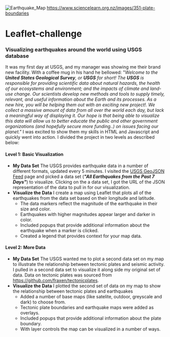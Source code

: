 ![Earthquake_Map](https://static.sciencelearn.org.nz/images/images/000/000/351/full/EQS_IPP_ITV_Plate_boundaries_USGS.jpg?1522293997)
https://www.sciencelearn.org.nz/images/351-plate-boundaries
# Leaflet-challenge
### Visualizing earthquakes around the world using USGS database
It was my first day at USGS, and my manager was showing me their brand new facility. With a coffee mug in his hand he bellowed: "_Welcome to the **United States Geological Survey**, or **USGS** for short! The **USGS** is responsible for providing scientific data about natural hazards, the health of our ecosystems and environment; and the impacts of climate and land-use change. Our scientists develop new methods and tools to supply timely, relevant, and useful information about the Earth and its processes. As a new hire, you will be helping them out with an exciting new project!. We collect a massive amount of data from all over the world each day, but lack a meaningful way of displaying it. Our hope is that being able to visualize this data will allow us to better educate the public and other government organizations (and hopefully secure more funding..) on issues facing our planet."_ I was excited to show them my skills in HTML and Javascript and quickly went into action. I divided the project in two levels as described below:
#### Level 1: Basic Visualization
* **My Data Set** The USGS provides earthquake data in a number of different formats, updated every 5 minutes. I visited the [USGS GeoJSON Feed](http://earthquake.usgs.gov/earthquakes/feed/v1.0/geojson.php) page and picked a data set (**_"All Earthquakes from the Past 7 Days"_**) to visualize. Clicking on the a data set, I got the URL of the JSON representation of the data to pull in for our visualization.
* **Visualize the Data** I create a map using Leaflet that plots all of the earthquakes from the data set based on their longitude and latitude.
   * The data markers reflect the magnitude of the earthquake in their size and color. 
   * Earthquakes with higher magnitudes appear larger and darker in color.
   * Included popups that provide additional information about the earthquake when a marker is clicked.
   * Created a legend that provides context for your map data.

#### Level 2: More Data
* **My Data Set** The USGS wanted me to plot a second data set on my map to illustrate the relationship between tectonic plates and seismic activity. I pulled in a second data set to visualize it along side my original set of data. Data on tectonic plates was sourced from <https://github.com/fraxen/tectonicplates>.
* **Visualize the Data** I plotted the second set of data on my map to show the relationship between tectonic plates and earthquakes
   * Added a number of base maps (like satelite, outdoor, greyscale and dark) to choose from. 
   * Tectonic plate boundaries and earthquake maps were added as overlays.
   * Included popups that provide additional information about the plate boundary.
   * With layer controls the map can be visualized in a number of ways.
